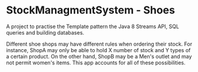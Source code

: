 # StockManagmentSystem - Shoes
A project to practise the Template pattern the Java 8 Streams API, SQL queries and building databases.

Different shoe shops may have different rules when ordering their stock. For instance, ShopA may only be able to hold X number of stock and Y types of a certain product. On the other hand, ShopB may be a Men's outlet and may not permit women's items. This app accounts for all of these possibilities.
